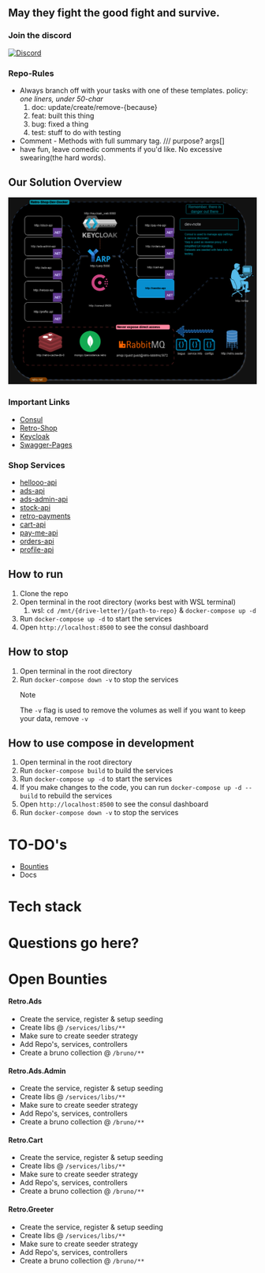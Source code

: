 ## May they fight the good fight and survive.

### Join the discord
[![Discord](https://img.shields.io/discord/1313564843600511098?color=7289DA&label=Discord&logo=discord&logoColor=white)](https://discord.gg/z6XrHevnmY)

### Repo-Rules
* Always branch off with your tasks with one of these templates. 
    policy: _one liners, under 50-char_ 
    1. doc: update/create/remove-{because}
    2. feat: built this thing
    3. bug: fixed a thing
    4. test: stuff to do with testing
* Comment - Methods with full summary tag. /// purpose? args[]
* have fun, leave comedic comments if you'd like. No excessive swearing(the hard words).

## Our Solution Overview
![Retro-Shop-Infra.png](docs/assets/retro-shop-infra.png)

### Important Links
* [Consul](http://localhost:8500)
* [Retro-Shop](http://localhost:5001)
* [Keycloak](http://localhost:8080)
* [Swagger-Pages](http://localhost:*/swagger/index.html)

### Shop Services
* [hellooo-api](http://localhost:5000/hellooo-api/swagger/index.html)
* [ads-api](http://localhost:5000/ads-api/swagger/index.html)
* [ads-admin-api](http://localhost:5000/ads-admin-api/swagger/index.html)
* [stock-api](http://localhost:5000/stock-api/swagger/index.html)
* [retro-payments](http://localhost:5000/retro-payments/swagger/index.html)
* [cart-api](http://localhost:5000/cart-api/swagger/index.html)
* [pay-me-api](http://localhost:5000/pay-me-api/swagger/index.html)
* [orders-api](http://localhost:5000/orders-api/swagger/index.html)
* [profile-api](http://localhost:5000/profile-api/swagger/index.html)

## How to run
1. Clone the repo
2. Open terminal in the root directory (works best with WSL terminal)
   1. wsl: `cd /mnt/{drive-letter}/{path-to-repo}` & `docker-compose up -d`
3. Run `docker-compose up -d` to start the services
4. Open `http://localhost:8500` to see the consul dashboard

## How to stop
1. Open terminal in the root directory
2. Run `docker-compose down -v` to stop the services
   > [!NOTE]  
   > The `-v` flag is used to remove the volumes as well if you want to keep your data, remove `-v`

## How to use compose in development
1. Open terminal in the root directory
2. Run `docker-compose build` to build the services
3. Run `docker-compose up -d` to start the services
4. If you make changes to the code, you can run `docker-compose up -d --build` to rebuild the services
5. Open `http://localhost:8500` to see the consul dashboard
6. Run `docker-compose down -v` to stop the services



# TO-DO's
* [Bounties](#open-bounties) 
* Docs


# Tech stack


# Questions go here?


# Open Bounties

#### Retro.Ads
* Create the service, register & setup seeding
* Create libs @ `/services/libs/**`
* Make sure to create seeder strategy
* Add Repo's, services, controllers
* Create a bruno collection @ `/bruno/**`

#### Retro.Ads.Admin
* Create the service, register & setup seeding
* Create libs @ `/services/libs/**`
* Make sure to create seeder strategy
* Add Repo's, services, controllers
* Create a bruno collection @ `/bruno/**`

#### Retro.Cart
* Create the service, register & setup seeding
* Create libs @ `/services/libs/**`
* Make sure to create seeder strategy
* Add Repo's, services, controllers
* Create a bruno collection @ `/bruno/**`

#### Retro.Greeter
* Create the service, register & setup seeding
* Create libs @ `/services/libs/**`
* Make sure to create seeder strategy
* Add Repo's, services, controllers
* Create a bruno collection @ `/bruno/**`